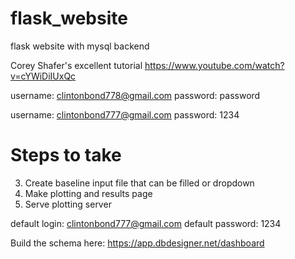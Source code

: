 # flask_website
flask website with mysql backend


Corey Shafer's excellent tutorial
https://www.youtube.com/watch?v=cYWiDiIUxQc

username: clintonbond778@gmail.com
password: password

username: clintonbond777@gmail.com
password: 1234

# Steps to take
3. Create baseline input file that can be filled or dropdown
5. Make plotting and results page
6. Serve plotting server

default login: clintonbond777@gmail.com
default password: 1234


Build the schema here:
https://app.dbdesigner.net/dashboard
